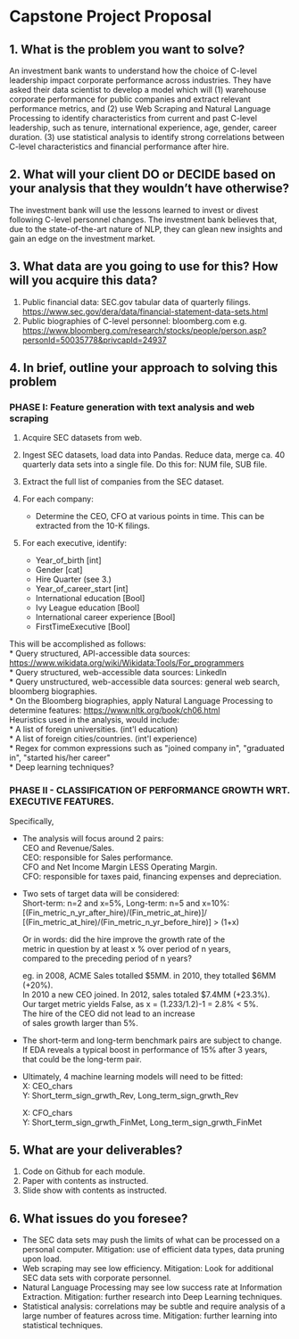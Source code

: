 # Capstone Project Proposal

## 1. What is the problem you want to solve?

An investment bank wants to understand how the choice of C-level leadership
impact corporate performance across industries. They have asked their data
scientist to develop a model which will
(1) warehouse corporate performance for public companies and extract relevant performance metrics, and
(2) use Web Scraping and Natural Language Processing to identify characteristics
from current and past C-level leadership, such as tenure, international experience,
age, gender, career duration.
(3) use statistical analysis to identify strong correlations between C-level
characteristics and financial performance after hire.

## 2. What will your client DO or DECIDE based on your analysis that they wouldn’t have otherwise?

The investment bank will use the lessons learned to invest or divest following C-level personnel changes.
The investment bank believes that, due to the state-of-the-art nature of NLP,
they can glean new insights and gain an edge on the investment market.

## 3. What data are you going to use for this? How will you acquire this data?

1. Public financial data: SEC.gov tabular data of quarterly filings.
https://www.sec.gov/dera/data/financial-statement-data-sets.html
2. Public biographies of C-level personnel: bloomberg.com
e.g. https://www.bloomberg.com/research/stocks/people/person.asp?personId=50035778&privcapId=24937

## 4. In brief, outline your approach to solving this problem

### PHASE I: Feature generation with text analysis and web scraping

1. Acquire SEC datasets from web.

2. Ingest SEC datasets, load data into Pandas. Reduce data, merge ca. 40 quarterly
data sets into a single file. Do this for: NUM file, SUB file.

3. Extract the full list of companies from the SEC dataset.

4. For each company:
	* Determine the CEO, CFO at various points in time. This can be extracted from the 10-K filings.

5. For each executive, identify:
	* Year_of_birth [int]
	* Gender [cat]
	* Hire Quarter (see 3.)
	* Year_of_career_start [int]
	* International education [Bool]
	* Ivy League education [Bool]
	* International career experience [Bool]
	* FirstTimeExecutive [Bool]

This will be accomplished as follows:  
	* Query structured, API-accessible data sources: https://www.wikidata.org/wiki/Wikidata:Tools/For_programmers  
	* Query structured, web-accessible data sources: LinkedIn  
	* Query unstructured, web-accessible data sources: general web search, bloomberg biographies.  
	* On the Bloomberg biographies, apply Natural Language Processing to determine features: https://www.nltk.org/book/ch06.html  
	Heuristics used in the analysis, would include:  
	* A list of foreign universities. (int'l education)  
	* A list of foreign cities/countries. (int'l experience)  
	* Regex for common expressions such as "joined company in", "graduated in",
	"started his/her career"  
	* Deep learning techniques?  

### PHASE II - CLASSIFICATION OF PERFORMANCE GROWTH WRT. EXECUTIVE FEATURES.

Specifically,  

* The analysis will focus around 2 pairs:  
  CEO and Revenue/Sales.  
    CEO: responsible for Sales performance.  
  CFO and Net Income Margin LESS Operating Margin.  
    CFO: responsible for taxes paid, financing expenses and depreciation.  

* Two sets of target data will be considered:  
  Short-term: n=2 and x=5%, Long-term: n=5 and x=10%:  
  [(Fin_metric_n_yr_after_hire)/(Fin_metric_at_hire)]/
  [(Fin_metric_at_hire)/(Fin_metric_n_yr_before_hire)] > (1+x)

  Or in words: did the hire improve the growth rate of the  
  metric in question by at least x % over period of n years,  
  compared to the preceding period of n years?

  eg. in 2008, ACME Sales totalled $5MM. in 2010, they totalled $6MM (+20%).  
  In 2010 a new CEO joined. In 2012, sales totaled $7.4MM (+23.3%).  
  Our target metric yields False, as x = (1.233/1.2)-1 = 2.8% < 5%.  
  The hire of the CEO did not lead to an increase  
  of sales growth larger than 5%.

 * The short-term and long-term benchmark pairs are subject to change.  
   If EDA reveals a typical boost in performance of 15% after 3 years,  
   that could be the long-term pair.

 * Ultimately, 4 machine learning models will need to be fitted:  
   	X: CEO_chars  
	Y: Short_term_sign_grwth_Rev, Long_term_sign_grwth_Rev  

	X: CFO_chars  
	Y: Short_term_sign_grwth_FinMet, Long_term_sign_grwth_FinMet  


## 5. What are your deliverables?

1. Code on Github for each module.
2. Paper with contents as instructed.
3. Slide show with contents as instructed.

## 6. What issues do you foresee?

* The SEC data sets may push the limits of what can be processed on a personal computer. Mitigation: use of efficient data types, data pruning upon load.
* Web scraping may see low efficiency. Mitigation: Look for additional SEC data sets with corporate personnel.
* Natural Language Processing may see low success rate at Information Extraction. Mitigation: further research into Deep Learning techniques.
* Statistical analysis: correlations may be subtle and require analysis of a large number of features across time. Mitigation: further learning into statistical techniques.

